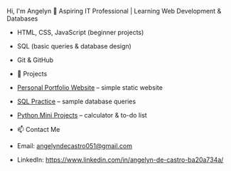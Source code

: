 Hi, I'm Angelyn 👋 Aspiring IT Professional | Learning Web Development &amp; Databases
- HTML, CSS, JavaScript (beginner projects)
- SQL (basic queries & database design)
- Git & GitHub

- 📂 Projects
- [Personal Portfolio Website](#) – simple static website
- [SQL Practice](#) – sample database queries
- [Python Mini Projects](#) – calculator & to-do list

-  📫 Contact Me
- Email: angelyndecastro051@gmail.com
- LinkedIn: https://www.linkedin.com/in/angelyn-de-castro-ba20a734a/
